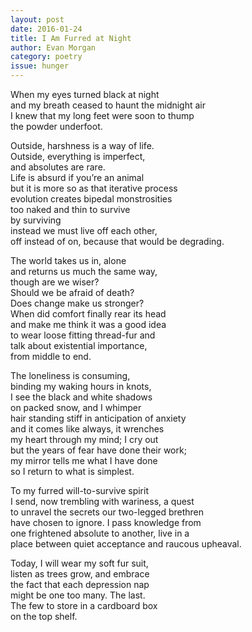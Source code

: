 ```yaml
---
layout: post 
date: 2016-01-24
title: I Am Furred at Night
author: Evan Morgan
category: poetry
issue: hunger
---
```

When my eyes turned black at night  
and my breath ceased to haunt the midnight air  
I knew that my long feet were soon to thump  
the powder underfoot.

Outside, harshness is a way of life.  
Outside, everything is imperfect,  
and absolutes are rare.  
Life is absurd if you’re an animal  
but it is more so as that iterative process  
evolution creates bipedal monstrosities  
too naked and thin to survive  
by surviving  
instead we must live off each other,  
off instead of on, because that would be degrading.

The world takes us in, alone  
and returns us much the same way,  
though are we wiser?  
Should we be afraid of death?  
Does change make us stronger?  
When did comfort finally rear its head  
and make me think it was a good idea  
to wear loose fitting thread-fur and  
talk about existential importance,  
from middle to end.

The loneliness is consuming,  
binding my waking hours in knots,  
I see the black and white shadows  
on packed snow, and I whimper  
hair standing stiff in anticipation of anxiety  
and it comes like always, it wrenches  
my heart through my mind; I cry out  
but the years of fear have done their work;  
my mirror tells me what I have done  
so I return to what is simplest.

To my furred will-to-survive spirit  
I send, now trembling with wariness, a quest  
to unravel the secrets our two-legged brethren  
have chosen to ignore. I pass knowledge from  
one frightened absolute to another, live in a  
place between quiet acceptance and raucous upheaval.

Today, I will wear my soft fur suit,  
listen as trees grow, and embrace  
the fact that each depression nap  
might be one too many. The last.  
The few to store in a cardboard box  
on the top shelf.